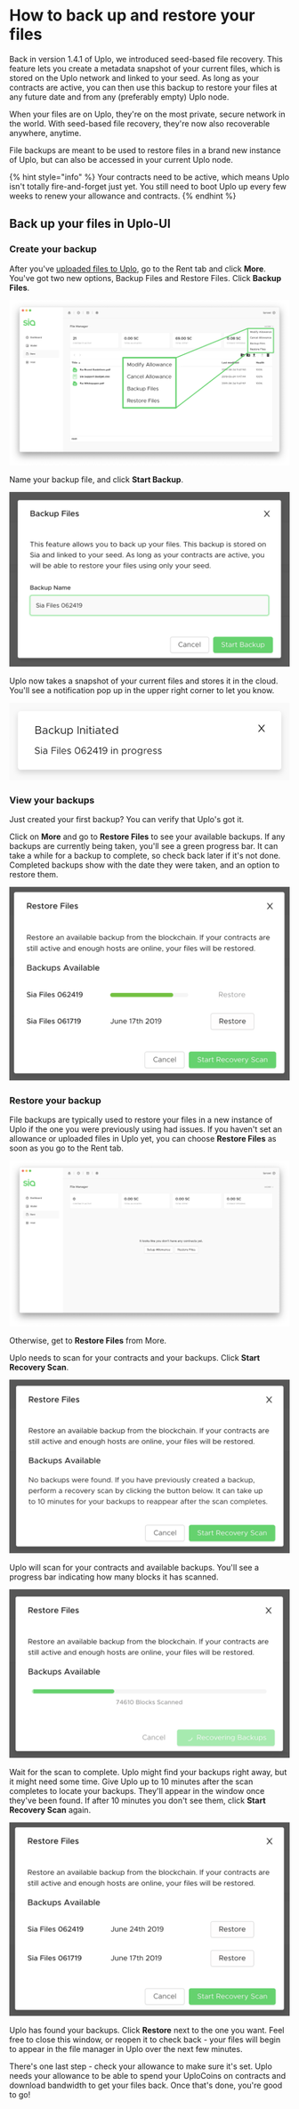 # How to back up and restore your files

Back in version 1.4.1 of Uplo, we introduced seed-based file recovery. This feature lets you create a metadata snapshot of your current files, which is stored on the Uplo network and linked to your seed. As long as your contracts are active, you can then use this backup to restore your files at any future date and from any \(preferably empty\) Uplo node.

When your files are on Uplo, they're on the most private, secure network in the world. With seed-based file recovery, they're now also recoverable anywhere, anytime.

File backups are meant to be used to restore files in a brand new instance of Uplo, but can also be accessed in your current Uplo node.

{% hint style="info" %}
Your contracts need to be active, which means Uplo isn't totally fire-and-forget just yet. You still need to boot Uplo up every few weeks to renew your allowance and contracts.
{% endhint %}

## Back up your files in Uplo-UI

### **Create your backup**

After you've [uploaded files to Uplo](how-to-rent-storage-on-uplo.md), go to the Rent tab and click **More**. You've got two new options, Backup Files and Restore Files. Click **Backup Files**.

![](../.gitbook/assets/backup-1.png)

Name your backup file, and click **Start Backup**.

![](../.gitbook/assets/backup-2.png)

Uplo now takes a snapshot of your current files and stores it in the cloud. You'll see a notification pop up in the upper right corner to let you know.

![](../.gitbook/assets/backup-3.png)

### View your backups

Just created your first backup? You can verify that Uplo's got it.

Click on **More** and go to **Restore Files** to see your available backups. If any backups are currently being taken, you'll see a green progress bar. It can take a while for a backup to complete, so check back later if it's not done. Completed backups show with the date they were taken, and an option to restore them.

![](../.gitbook/assets/backup-4.png)

### Restore your backup

File backups are typically used to restore your files in a new instance of Uplo if the one you were previously using had issues. If you haven't set an allowance or uploaded files in Uplo yet, you can choose **Restore Files** as soon as you go to the Rent tab.

![](../.gitbook/assets/backup-5.png)

Otherwise, get to **Restore Files** from More.

Uplo needs to scan for your contracts and your backups. Click **Start Recovery Scan**.

![](../.gitbook/assets/backup-6.png)

Uplo will scan for your contracts and available backups. You'll see a progress bar indicating how many blocks it has scanned.

![](../.gitbook/assets/backup-7.png)

Wait for the scan to complete. Uplo might find your backups right away, but it might need some time. Give Uplo up to 10 minutes after the scan completes to locate your backups. They'll appear in the window once they've been found. If after 10 minutes you don't see them, click **Start Recovery Scan** again.

![](../.gitbook/assets/backup-8.png)

Uplo has found your backups. Click **Restore** next to the one you want. Feel free to close this window, or reopen it to check back - your files will begin to appear in the file manager in Uplo over the next few minutes.

There's one last step - check your allowance to make sure it's set. Uplo needs your allowance to be able to spend your UploCoins on contracts and download bandwidth to get your files back. Once that's done, you're good to go!

